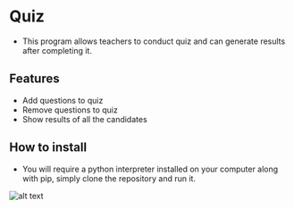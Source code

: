 # Quiz
- This program allows teachers to conduct quiz and can generate results after completing it.

## Features
- Add questions to quiz
- Remove questions to quiz
- Show results of all the candidates

## How to install

- You will require a python interpreter installed on your computer along with pip, simply clone the repository and run it.

![alt text](https://media.discordapp.net/attachments/1216395074967965737/1216795995241844746/image.png?ex=6601b094&is=65ef3b94&hm=6086e0c815dc7b287a52f7ba4799b0c2d214dfed5aac176243f537cc56dcc452&=&format=webp&quality=lossless&width=563&height=393)

